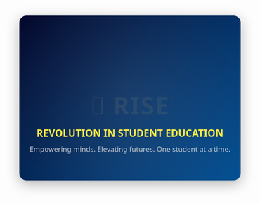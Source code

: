 <!-- RISE README GRAPHIC -->
<div class="rise-banner">
  <div class="rise-text">
    <h1>🚀 RISE</h1>
    <p class="tagline">Revolution In Student Education</p>
    <p class="desc">Empowering minds. Elevating futures. One student at a time.</p>
  </div>
  <div class="rise-effect"></div>
</div>

<style>
.rise-banner {
  position: relative;
  background: linear-gradient(135deg, #000428, #004e92);
  padding: 60px 20px;
  text-align: center;
  color: #ffffff;
  border-radius: 16px;
  overflow: hidden;
  box-shadow: 0 8px 30px rgba(0, 0, 0, 0.3);
  font-family: 'Segoe UI', sans-serif;
}

.rise-text h1 {
  font-size: 3.5rem;
  font-weight: 900;
  letter-spacing: 2px;
  animation: riseUp 1s ease-out forwards;
  background: linear-gradient(to right, #fceabb, #f8b500);
  -webkit-background-clip: text;
  -webkit-text-fill-color: transparent;
}

.rise-text .tagline {
  font-size: 1.4rem;
  margin: 10px 0;
  font-weight: bold;
  text-transform: uppercase;
  color: #ffeb3b;
}

.rise-text .desc {
  font-size: 1rem;
  color: #ddd;
  max-width: 600px;
  margin: auto;
  opacity: 0.85;
}

.rise-effect::before {
  content: '';
  position: absolute;
  top: -30%;
  left: -30%;
  width: 160%;
  height: 160%;
  background: radial-gradient(circle, rgba(255,255,255,0.1) 0%, transparent 70%);
  animation: rotateLight 20s linear infinite;
  z-index: 0;
}

@keyframes riseUp {
  from {
    transform: translateY(30px);
    opacity: 0;
  }
  to {
    transform: translateY(0);
    opacity: 1;
  }
}

@keyframes rotateLight {
  from {
    transform: rotate(0deg);
  }
  to {
    transform: rotate(360deg);
  }
}
</style>
